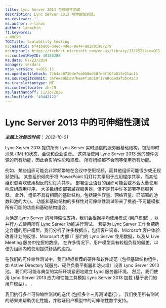```yaml
---
title: Lync Server 2013 可伸缩性测试
description: Lync Server 2013 可伸缩性测试。
ms.reviewer: ''
ms.author: v-lanac
author: lanachin
f1.keywords:
- NOCSH
TOCTitle: Scalability testing
ms:assetid: bf41bac6-d4ec-4de6-9a44-a82d01a87279
ms:mtpsurl: https://technet.microsoft.com/en-us/library/JJ205226(v=OCS.15)
ms:contentKeyID: 48185289
ms.date: 07/23/2014
manager: serdars
mtps_version: v=OCS.15
ms.openlocfilehash: 73b4ab8726de7ea068ed60fedf104b01fe91ac1b
ms.sourcegitcommit: 36fee89bb887bea4f18b19f17a8c69daf5bc423d
ms.translationtype: MT
ms.contentlocale: zh-CN
ms.lasthandoff: 11/26/2020
ms.locfileid: "49442122"
---
```

# <a name="scalability-testing-in-lync-server-2013"></a>Lync Server 2013 中的可伸缩性测试

<div data-xmlns="http://www.w3.org/1999/xhtml">

<div class="topic" data-xmlns="http://www.w3.org/1999/xhtml" data-msxsl="urn:schemas-microsoft-com:xslt" data-cs="https://msdn.microsoft.com/">

<div data-asp="https://msdn2.microsoft.com/asp">



</div>

<div id="mainSection">

<div id="mainBody">

<span> </span>

_**主题上次修改时间：** 2012-10-01_

Lync Server 2013 提供所有 Lync Server 实时通信的服务器基础结构，包括即时消息 (IM) 和状态、会议和企业语音。 这包括使用 Lync Server 2013 池的硬件资源的所有功能，因此会影响性能和规模。 所有组织都不会同等使用所有功能。

例如，某些组织可能会非常频繁地在会议中使用视频，而其他组织可能很少或无视频使用。 某些组织倾向于将 PowerPoint 幻灯片共享用于应用程序共享，而其他组织更喜欢使用相反的幻灯片共享。 部署企业语音的组织可能会或不会大量使用响应组应用程序。 大多数组织部署监视服务器，但不是其中许多部署存档服务器。 此外，组织不具有相同的基础结构，包括硬件容量、网络容量、已部署的池数和池的大小。 功能和基础结构的多样性对可伸缩性测试带来了挑战-不可能模拟所有可能的功能和基础结构组合。

为确定 Lync Server 的可伸缩性支持，我们会根据平均使用模式 (用户模型) ，以并行方式使用所有 Lync Server 功能进行测试。 若要为 Lync Server 工作负荷确定合适的用户模型，我们分析了许多数据点，包括客户调查、Microsoft 客户体验改善计划的反馈、Microsoft 内部 IT 部门的 Lync Server 使用数据，以及从 Live Meeting 服务中挖掘的数据。 在许多情况下，用户模型具有较粗负载的偏差，以便为组织内的使用提供舒适的边距。

在我们的可伸缩性测试中，我们根据推荐的硬件和软件规范（包括基础结构组件，如 Active Directory 域服务、硬件负载平衡器和防火墙）设置 Lync Server 2013 池。 我们尽可能与典型的实际环境紧密地建立 Lync 服务器环境。 然后，我们使用 Lync Server 2013 应力和性能工具模拟 Lync Server 2013 加载 (基于我们的用户模型) 。 .

我们执行多个可伸缩性测试的迭代 (包括多个三周测试运行) 。 我们使用所有测试的结果来帮助优化性能，并验证用户模型中的可伸缩性数字支持。

</div>

<span> </span>

</div>

</div>

</div>

